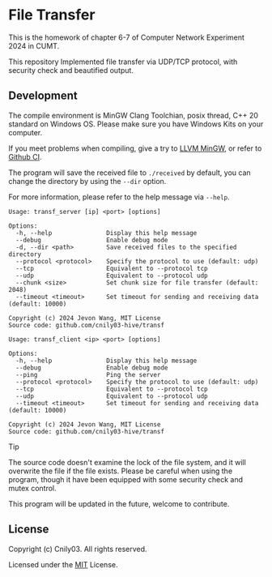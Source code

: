# File Transfer

This is the homework of chapter 6-7 of Computer Network Experiment 2024 in CUMT.

This repository Implemented file transfer via UDP/TCP protocol, with security check and beautified output.

## Development

The compile environment is MinGW Clang Toolchian, posix thread, C++ 20 standard on Windows OS. Please make sure you have Windows Kits on your computer.

If you meet problems when compiling, give a try to [LLVM MinGW](https://github.com/mstorsjo/llvm-mingw/releases), or refer to [Github CI](./.github/workflows/compile.yml).

The program will save the received file to `./received` by default, you can change the directory by using the `--dir` option.

For more information, please refer to the help message via `--help`.

```shell
Usage: transf_server [ip] <port> [options]

Options:
  -h, --help               Display this help message
  --debug                  Enable debug mode
  -d, --dir <path>         Save received files to the specified directory
  --protocol <protocol>    Specify the protocol to use (default: udp)
  --tcp                    Equivalent to --protocol tcp
  --udp                    Equivalent to --protocol udp
  --chunk <size>           Set chunk size for file transfer (default: 2048)
  --timeout <timeout>      Set timeout for sending and receiving data (default: 10000)

Copyright (c) 2024 Jevon Wang, MIT License
Source code: github.com/cnily03-hive/transf
```

```shell
Usage: transf_client <ip> <port> [options]

Options:
  -h, --help               Display this help message
  --debug                  Enable debug mode
  --ping                   Ping the server
  --protocol <protocol>    Specify the protocol to use (default: udp)
  --tcp                    Equivalent to --protocol tcp
  --udp                    Equivalent to --protocol udp
  --timeout <timeout>      Set timeout for sending and receiving data (default: 10000)

Copyright (c) 2024 Jevon Wang, MIT License
Source code: github.com/cnily03-hive/transf
```

> [!TIP]
> The source code doesn't examine the lock of the file system, and it will overwrite the file if the file exists. Please be careful when using the program, though it have been equipped with some security check and mutex control.

This program will be updated in the future, welcome to contribute.

## License

Copyright (c) Cnily03. All rights reserved.

Licensed under the [MIT](./LICENSE) License.
